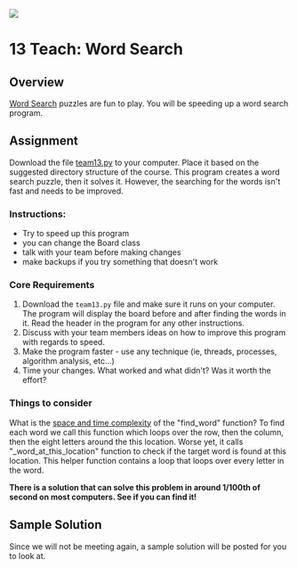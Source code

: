 ![](../site/banner.png)

# 13 Teach: Word Search

## Overview

[Word Search](https://thewordsearch.com/) puzzles are fun to play.  You will be speeding up a word search program.

## Assignment

Download the file [team13.py](team13.py) to your computer.  Place it based on the suggested directory structure of the course.  This program creates a word search puzzle, then it solves it.  However, the searching for the words isn't fast and needs to be improved.

### Instructions:

- Try to speed up this program
- you can change the Board class
- talk with your team before making changes
- make backups if you try something that doesn't work

### Core Requirements

1. Download the `team13.py` file and make sure it runs on your computer.  The program will display the board before and after finding the words in it.  Read the header in the program for any other instructions.
2. Discuss with your team members ideas on how to improve this program with regards to speed.
3. Make the program faster - use any technique (ie, threads, processes, algorithm analysis, etc...) 
4. Time your changes. What worked and what didn't?  Was it worth the effort?

### Things to consider
What is the [space and time complexity](https://towardsdatascience.com/space-and-time-complexity-in-computer-algorithms-a7fffe9e4683) of the "find_word" function? To find each word we call this function which loops over the row, then the column, then the eight letters around the this location. Worse yet, it calls "_word_at_this_location" function to check if the target word is found at this location. This helper function contains a loop that loops over every letter in the word.

**There is a solution that can solve this problem in around 1/100th of second on most computers. See if you can find it!**

## Sample Solution

Since we will not be meeting again, a sample solution will be posted for you to look at.

